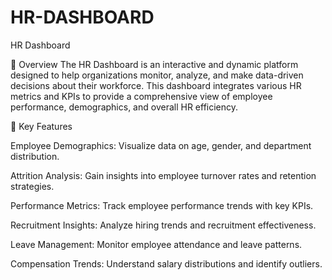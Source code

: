 # HR-DASHBOARD
HR Dashboard

📌 Overview
The HR Dashboard is an interactive and dynamic platform designed to help organizations monitor, analyze, and make data-driven decisions about their workforce. This dashboard integrates various HR metrics and KPIs to provide a comprehensive view of employee performance, demographics, and overall HR efficiency.

🎯 Key Features


Employee Demographics: Visualize data on age, gender, and department distribution.

Attrition Analysis: Gain insights into employee turnover rates and retention strategies.

Performance Metrics: Track employee performance trends with key KPIs.

Recruitment Insights: Analyze hiring trends and recruitment effectiveness.

Leave Management: Monitor employee attendance and leave patterns.

Compensation Trends: Understand salary distributions and identify outliers.
